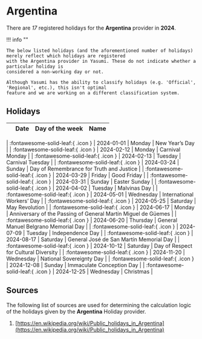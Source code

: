 # Argentina

There are _17_ registered holidays for the **Argentina** provider in **2024**.

!!! info ""

    The below listed holidays (and the aforementioned number of holidays) merely reflect which holidays are registered
    with the Argentina provider in Yasumi. These do not indicate whether a particular holiday is
    considered a non-working day or not.

    Although Yasumi has the ability to classify holidays (e.g. 'Official', 'Regional', etc.), this isn't optimal
    feature and we are working on a different classification system.

## Holidays

|     | Date | Day of the week | Name |
| --- | ---- | --------------- | ---- |

| :fontawesome-solid-leaf:{ .icon } | 2024-01-01 | Monday | New Year’s Day |
| :fontawesome-solid-leaf:{ .icon } | 2024-02-12 | Monday | Carnival Monday |
| :fontawesome-solid-leaf:{ .icon } | 2024-02-13 | Tuesday | Carnival Tuesday |
| :fontawesome-solid-leaf:{ .icon } | 2024-03-24 | Sunday | Day of Remembrance for Truth and Justice |
| :fontawesome-solid-leaf:{ .icon } | 2024-03-29 | Friday | Good Friday |
| :fontawesome-solid-leaf:{ .icon } | 2024-03-31 | Sunday | Easter Sunday |
| :fontawesome-solid-leaf:{ .icon } | 2024-04-02 | Tuesday | Malvinas Day |
| :fontawesome-solid-leaf:{ .icon } | 2024-05-01 | Wednesday | International Workers’ Day |
| :fontawesome-solid-leaf:{ .icon } | 2024-05-25 | Saturday | May Revolution |
| :fontawesome-solid-leaf:{ .icon } | 2024-06-17 | Monday | Anniversary of the Passing of General Martín Miguel de Güemes |
| :fontawesome-solid-leaf:{ .icon } | 2024-06-20 | Thursday | General Manuel Belgrano Memorial Day |
| :fontawesome-solid-leaf:{ .icon } | 2024-07-09 | Tuesday | Independence Day |
| :fontawesome-solid-leaf:{ .icon } | 2024-08-17 | Saturday | General José de San Martín Memorial Day |
| :fontawesome-solid-leaf:{ .icon } | 2024-10-12 | Saturday | Day of Respect for Cultural Diversity |
| :fontawesome-solid-leaf:{ .icon } | 2024-11-20 | Wednesday | National Sovereignty Day |
| :fontawesome-solid-leaf:{ .icon } | 2024-12-08 | Sunday | Immaculate Conception Day |
| :fontawesome-solid-leaf:{ .icon } | 2024-12-25 | Wednesday | Christmas |

## Sources

The following list of sources are used for determining the calculation logic of
the holidays given by the **Argentina** Holiday provider.

1. [https://en.wikipedia.org/wiki/Public_holidays_in_Argentina](https://en.wikipedia.org/wiki/Public_holidays_in_Argentina)
